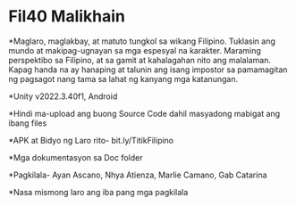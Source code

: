 # Fil40 Malikhain

*Maglaro, maglakbay, at matuto tungkol sa wikang Filipino. Tuklasin ang mundo at makipag-ugnayan sa mga espesyal na karakter. Maraming perspektibo sa Filipino, at sa gamit at kahalagahan nito ang malalaman. Kapag handa na ay hanaping at talunin ang isang impostor sa pamamagitan ng pagsagot nang tama sa lahat ng kanyang mga katanungan.

*Unity v2022.3.40f1, Android

*Hindi ma-upload ang buong Source Code dahil masyadong mabigat ang ibang files

*APK at Bidyo ng Laro rito- bit.ly/TitikFilipino

*Mga dokumentasyon sa Doc folder

*Pagkilala- Ayan Ascano, Nhya Atienza, Marlie Camano, Gab Catarina

*Nasa mismong laro ang iba pang mga pagkilala
